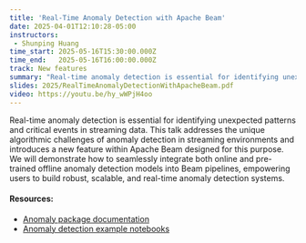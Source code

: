 ```yaml
---
title: 'Real-Time Anomaly Detection with Apache Beam'
date: 2025-04-01T12:10:28-05:00
instructors:
 - Shunping Huang
time_start: 2025-05-16T15:30:00.000Z
time_end:   2025-05-16T16:00:00.000Z
track: New features
summary: "Real-time anomaly detection is essential for identifying unexpected patterns and critical events in streaming data. This talk addresses the unique algorithmic challenges of anomaly detection in streaming environments and introduces a new feature within Apache Beam designed for this purpose. We will demonstrate how to seamlessly integrate both online and pre-trained offline anomaly detection models into Beam pipelines, empowering users to build robust, scalable, and real-time anomaly detection systems."
slides: 2025/RealTimeAnomalyDetectionWithApacheBeam.pdf
video: https://youtu.be/hy_wWPjH4oo
---
```


Real-time anomaly detection is essential for identifying unexpected patterns and critical events in streaming data. This talk addresses the unique algorithmic challenges of anomaly detection in streaming environments and introduces a new feature within Apache Beam designed for this purpose. We will demonstrate how to seamlessly integrate both online and pre-trained offline anomaly detection models into Beam pipelines, empowering users to build robust, scalable, and real-time anomaly detection systems.

#### Resources:
 * [Anomaly package documentation](https://beam.apache.org/releases/pydoc/current/apache_beam.ml.anomaly.html)
 * [Anomaly detection example notebooks](https://github.com/apache/beam/tree/master/examples/notebooks/beam-ml/anomaly_detection)